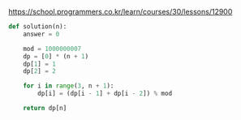 
https://school.programmers.co.kr/learn/courses/30/lessons/12900

```python
def solution(n):
    answer = 0

    mod = 1000000007
    dp = [0] * (n + 1)
    dp[1] = 1
    dp[2] = 2

    for i in range(3, n + 1):
        dp[i] = (dp[i - 1] + dp[i - 2]) % mod

    return dp[n]
```